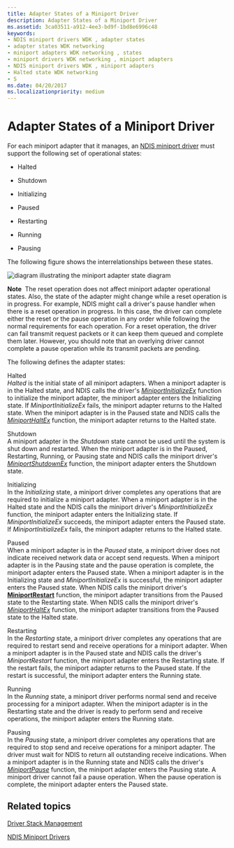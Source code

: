 ```yaml
---
title: Adapter States of a Miniport Driver
description: Adapter States of a Miniport Driver
ms.assetid: 3ca03511-a912-4ee3-bd9f-1bd8e6996c48
keywords:
- NDIS miniport drivers WDK , adapter states
- adapter states WDK networking
- miniport adapters WDK networking , states
- miniport drivers WDK networking , miniport adapters
- NDIS miniport drivers WDK , miniport adapters
- Halted state WDK networking
- S
ms.date: 04/20/2017
ms.localizationpriority: medium
---
```


# Adapter States of a Miniport Driver





For each miniport adapter that it manages, an [NDIS miniport driver](ndis-miniport-drivers2.md) must support the following set of operational states:

-   Halted

-   Shutdown

-   Initializing

-   Paused

-   Restarting

-   Running

-   Pausing

The following figure shows the interrelationships between these states.

![diagram illustrating the miniport adapter state diagram](images/miniportstate.png)

**Note**  The reset operation does not affect miniport adapter operational states. Also, the state of the adapter might change while a reset operation is in progress. For example, NDIS might call a driver's pause handler when there is a reset operation in progress. In this case, the driver can complete either the reset or the pause operation in any order while following the normal requirements for each operation. For a reset operation, the driver can fail transmit request packets or it can keep them queued and complete them later. However, you should note that an overlying driver cannot complete a pause operation while its transmit packets are pending.

 

The following defines the adapter states:

<a href="" id="halted"></a>Halted  
*Halted* is the initial state of all miniport adapters. When a miniport adapter is in the Halted state, and NDIS calls the driver's [*MiniportInitializeEx*](/windows-hardware/drivers/ddi/ndis/nc-ndis-miniport_initialize) function to initialize the miniport adapter, the miniport adapter enters the Initializing state. If *MiniportInitializeEx* fails, the miniport adapter returns to the Halted state. When the miniport adapter is in the Paused state and NDIS calls the [*MiniportHaltEx*](/windows-hardware/drivers/ddi/ndis/nc-ndis-miniport_halt) function, the miniport adapter returns to the Halted state.

<a href="" id="shutdown"></a>Shutdown  
A miniport adapter in the *Shutdown* state cannot be used until the system is shut down and restarted. When the miniport adapter is in the Paused, Restarting, Running, or Pausing state and NDIS calls the miniport driver's [*MiniportShutdownEx*](/windows-hardware/drivers/ddi/ndis/nc-ndis-miniport_shutdown) function, the miniport adapter enters the Shutdown state.

<a href="" id="initializing"></a>Initializing  
In the *Initializing* state, a miniport driver completes any operations that are required to initialize a miniport adapter. When a miniport adapter is in the Halted state and the NDIS calls the miniport driver's *MiniportInitializeEx* function, the miniport adapter enters the Initializing state. If *MiniportInitializeEx* succeeds, the miniport adapter enters the Paused state. If *MiniportInitializeEx* fails, the miniport adapter returns to the Halted state.

<a href="" id="paused"></a>Paused  
When a miniport adapter is in the *Paused* state, a miniport driver does not indicate received network data or accept send requests. When a miniport adapter is in the Pausing state and the pause operation is complete, the miniport adapter enters the Paused state. When a miniport adapter is in the Initializing state and *MiniportInitializeEx* is successful, the miniport adapter enters the Paused state. When NDIS calls the miniport driver's [**MiniportRestart**](/windows-hardware/drivers/ddi/ndis/nc-ndis-miniport_restart) function, the miniport adapter transitions from the Paused state to the Restarting state. When NDIS calls the miniport driver's [*MiniportHaltEx*](/windows-hardware/drivers/ddi/ndis/nc-ndis-miniport_halt) function, the miniport adapter transitions from the Paused state to the Halted state.

<a href="" id="restarting"></a>Restarting  
In the *Restarting* state, a miniport driver completes any operations that are required to restart send and receive operations for a miniport adapter. When a miniport adapter is in the Paused state and NDIS calls the driver's *MiniportRestart* function, the miniport adapter enters the Restarting state. If the restart fails, the miniport adapter returns to the Paused state. If the restart is successful, the miniport adapter enters the Running state.

<a href="" id="running"></a>Running  
In the *Running* state, a miniport driver performs normal send and receive processing for a miniport adapter. When the miniport adapter is in the Restarting state and the driver is ready to perform send and receive operations, the miniport adapter enters the Running state.

<a href="" id="pausing"></a>Pausing  
In the *Pausing* state, a miniport driver completes any operations that are required to stop send and receive operations for a miniport adapter. The driver must wait for NDIS to return all outstanding receive indications. When a miniport adapter is in the Running state and NDIS calls the driver's [*MiniportPause*](/windows-hardware/drivers/ddi/ndis/nc-ndis-miniport_pause) function, the miniport adapter enters the Pausing state. A miniport driver cannot fail a pause operation. When the pause operation is complete, the miniport adapter enters the Paused state.

## Related topics


[Driver Stack Management](driver-stack-management.md)

[NDIS Miniport Drivers](ndis-miniport-drivers2.md)

 

